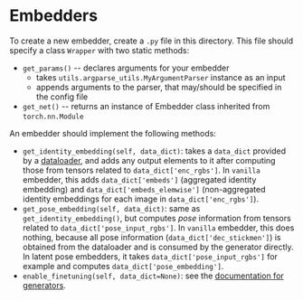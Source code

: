 # Embedders

To create a new embedder, create a `.py` file in this directory.
This file should specify a class `Wrapper` with two static methods:
* `get_params()` -- declares arguments for your embedder
    * takes `utils.argparse_utils.MyArgumentParser` instance as an input
    * appends arguments to the parser, that may/should be specified in the config file 
* `get_net()` -- returns an instance of Embedder class inherited from `torch.nn.Module`

An embedder should implement the following methods:
* `get_identity_embedding(self, data_dict)`: takes a `data_dict` provided by a [dataloader](../dataloaders), and adds any output elements to it after computing those from tensors related to `data_dict['enc_rgbs']`. In `vanilla` embedder, this adds `data_dict['embeds']` (aggregated identity embedding) and `data_dict['embeds_elemwise']` (non-aggregated identity embeddings for each image in `data_dict['enc_rgbs']`).
* `get_pose_embedding(self, data_dict)`: same as `get_identity_embedding()`, but computes *pose* information from tensors related to `data_dict['pose_input_rgbs']`. In `vanilla` embedder, this does nothing, because all pose information (`data_dict['dec_stickmen']`) is obtained from the dataloader and is consumed by the generator directly. In latent pose embedders, it takes `data_dict['pose_input_rgbs']` for example and computes `data_dict['pose_embedding']`.
* `enable_finetuning(self, data_dict=None)`: see the [documentation for generators](../generators).
